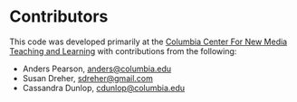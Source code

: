 # Contributors

This code was developed primarily at the [Columbia Center For New Media
Teaching and Learning](http://ccnmtl.columbia.edu/) with contributions
from the following:

* Anders Pearson, <anders@columbia.edu>
* Susan Dreher, <sdreher@gmail.com>
* Cassandra Dunlop, <cdunlop@columbia.edu>
